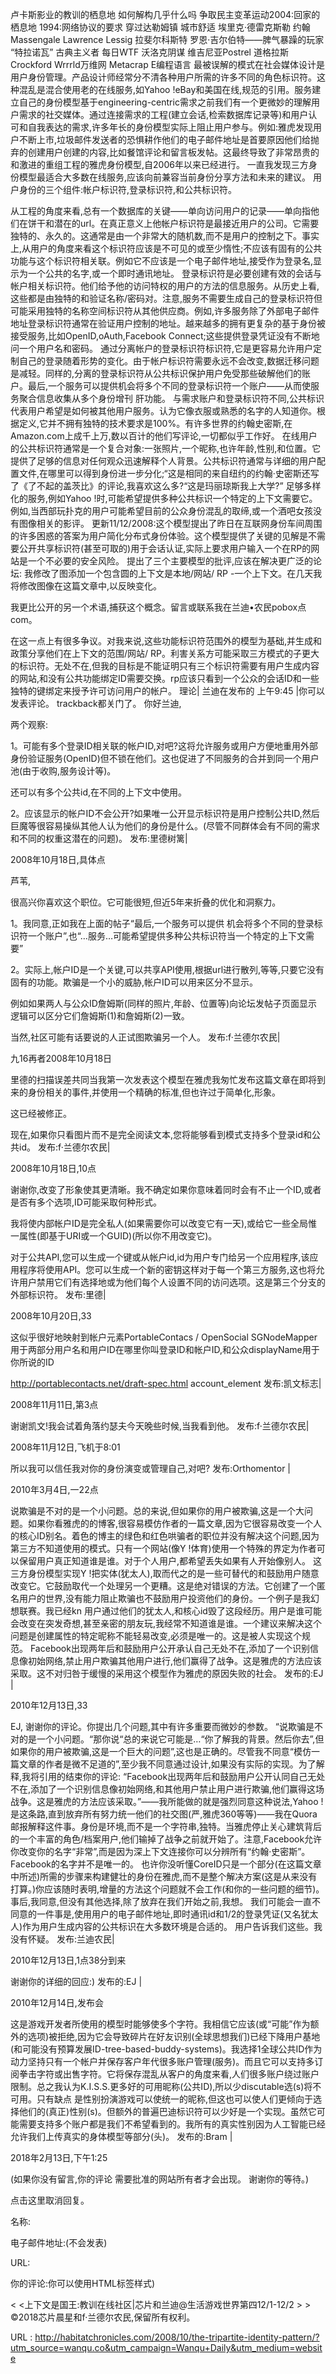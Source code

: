 卢卡斯影业的教训的栖息地 
 如何解构几乎什么吗 
 争取民主变革运动2004:回家的栖息地 
 1994:网络协议的要求 
 穿过达勒姆镇 
 城市舒适 
 埃里克·德雷克斯勒 
 约翰Massengale 
 Lawrence Lessig 
 拉斐尔科斯特 
 罗恩·吉尔伯特——脾气暴躁的玩家 
 “特拉诺瓦” 
 古典主义者 
 每日WTF 
 沃洛克阴谋 
 维吉尼亚Postrel 
 道格拉斯Crockford Wrrrld万维网 
 Metacrap 
 E编程语言 
 最被误解的模式在社会媒体设计是用户身份管理。产品设计师经常分不清各种用户所需的许多不同的角色标识符。这种混乱是混合使用老的在线服务,如Yahoo !eBay和美国在线,规范的引用。服务建立自己的身份模型基于engineering-centric需求之前我们有一个更微妙的理解用户需求的社交媒体。通过连接需求的工程(建立会话,检索数据库记录等)和用户认可和自我表达的需求,许多年长的身份模型实际上阻止用户参与。例如:雅虎发现用户不断上市,垃圾邮件发送者的恐惧耕作他们的电子邮件地址是首要原因他们给抛弃的创建用户创建的内容,比如餐馆评论和留言板发帖。这最终导致了非常昂贵的和激进的重组工程的雅虎身份模型,自2006年以来已经进行。 
 一直我发现三方身份模型最适合大多数在线服务,应该向前兼容当前身份分享方法和未来的建议。 
 用户身份的三个组件:帐户标识符,登录标识符,和公共标识符。 
  
 从工程的角度来看,总有一个数据库的关键——单向访问用户的记录——单向指他们在饼干和潜在的url。在真正意义上他帐户标识符是最接近用户的公司。它需要独特的、永久的。这通常是由一个非常大的随机数,而不是用户的控制之下。事实上,从用户的角度来看这个标识符应该是不可见的或至少惰性;不应该有固有的公共功能与这个标识符相关联。例如它不应该是一个电子邮件地址,接受作为登录名,显示为一个公共的名字,或一个即时通讯地址。 
 登录标识符是必要创建有效的会话与帐户相关标识符。他们给予他的访问特权的用户的方法的信息服务。从历史上看,这些都是由独特的和验证名称/密码对。注意,服务不需要生成自己的登录标识符但可能采用独特的名称空间标识符从其他供应商。例如,许多服务除了外部电子邮件地址登录标识符通常在验证用户控制的地址。越来越多的拥有更复杂的基于身份被接受服务,比如OpenID,oAuth,Facebook Connect;这些提供登录凭证没有不断地问一个用户名和密码。 
 通过分离帐户的登录标识符标识符,它是更容易允许用户定制自己的登录随着形势的变化。由于帐户标识符需要永远不会改变,数据迁移问题是减轻。同样的,分离的登录标识符从公共标识保护用户免受那些破解他们的账户。最后,一个服务可以提供机会将多个不同的登录标识符一个账户——从而使服务聚合信息收集从多个身份增刊 
 肝功能。 
 与需求账户和登录标识符不同,公共标识代表用户希望是如何被其他用户服务。认为它像衣服或熟悉的名字的人知道你。根据定义,它并不拥有独特的技术要求是100%。有许多世界的约翰史密斯,在Amazon.com上成千上万,数以百计的他们写评论,一切都似乎工作好。 
 在线用户的公共标识符通常是一个复合对象:一张照片,一个昵称,也许年龄,性别,和位置。它提供了足够的信息对任何观众迅速解释个人背景。公共标识符通常与详细的用户配置文件,在哪里可以得到身份进一步分化;“这是相同的来自纽约的约翰·史密斯还写了《了不起的盖茨比》的评论,我喜欢这么多?“这是玛丽琼斯我上大学?” 
 足够多样化的服务,例如Yahoo !时,可能希望提供多种公共标识一个特定的上下文需要它。例如,当西部玩扑克的用户可能希望目前的公众身份混乱的取缔,或一个酒吧女孩没有图像相关的影评。 
 更新11/12/2008:这个模型提出了昨日在互联网身份车间周围的许多困惑的答案为用户简化分布式身份体验。这个模型提供了关键的见解是不需要公开共享标识符(甚至可取的)用于会话认证,实际上要求用户输入一个在RP的网站是一个不必要的安全风险。 
 提出了三个主要模型的批评,应该在解决更广泛的论坛: 
 我修改了图添加一个包含圆的上下文是本地/网站/ RP -一个上下文。在几天我将修改图像在这篇文章中,以反映变化。 
  
 我更比公开的另一个术语,捕获这个概念。留言或联系我在兰迪•农民pobox点com。 
  
 在这一点上有很多争议。对我来说,这些功能标识符范围外的模型为基础,并生成和政策分享他们在上下文的范围/网站/ RP。利害关系方可能采取三方模式的子更大的标识符。无处不在,但我的目标是不能证明只有三个标识符需要有用户生成内容的网站,和没有公共功能绑定ID需要交换。rp应该只看到一个公众的会话ID和一些独特的键绑定来授予许可访问用户的帐户。 
 理论| 
 兰迪在发布的 
 上午9:45 |你可以 
 发表评论。 
 trackback都关门了。 
 你好兰迪, 
  
 两个观察: 
  
 1。可能有多个登录ID相关联的帐户ID,对吧?这将允许服务或用户方便地重用外部身份验证服务(OpenID)但不锁在他们。这也促进了不同服务的合并到同一个用户池(由于收购,服务设计等)。 
  
 还可以有多个公共id,在不同的上下文中使用。 
  
 2。应该显示的帐户ID不会公开?如果唯一公开显示标识符是用户控制公共ID,然后巨魔等很容易操纵其他人认为他们的身份是什么。(尽管不同群体会有不同的需求和不同的权重这潜在的问题)。 
 发布:里德树篱| 
  
 2008年10月18日,具体点 
  
 芦苇, 
  
 很高兴你喜欢这个职位。它可能很短,但近5年来折叠的优化和洞察力。 
  
 1。我同意,正如我在上面的帖子“最后,一个服务可以提供 
 机会将多个不同的登录标识符一个账户”,也“…服务…可能希望提供多种公共标识符当一个特定的上下文需要” 
  
 2。实际上,帐户ID是一个关键,可以共享API使用,根据url进行散列,等等,只要它没有固有的功能。欺骗是一个小的威胁,帐户ID可以用来区分不显示。 
  
 例如如果两人与公众ID詹姆斯(同样的照片,年龄、位置等)向论坛发帖子页面显示逻辑可以区分它们詹姆斯(1)和詹姆斯(2)一致。 
  
 当然,社区可能有话要说的人正试图欺骗另一个人。 
 发布:f·兰德尔农民| 
  
 九16再者2008年10月18日 
  
 里德的扫描误差共同当我第一次发表这个模型在雅虎我匆忙发布这篇文章在即将到来的身份相关的事件,并使用一个精确的标准,但也许过于简单化,形象。 
  
 这已经被修正。 
  
 现在,如果你只看图片而不是完全阅读文本,您将能够看到模式支持多个登录id和公共id。 
 发布:f·兰德尔农民| 
  
 2008年10月18日,10点 
  
 谢谢你,改变了形象使其更清晰。我不确定如果你意味着同时会有不止一个ID,或者是否有多个选项,ID可能采取何种形式。 
  
 我将使内部帐户ID是完全私人(如果需要你可以改变它有一天),或给它一些全局惟一属性(即基于URI或一个GUID)(所以你不用改变它)。 
  
 对于公共API,您可以生成一个键或从帐户id,id为用户专门给另一个应用程序,该应用程序将使用API。您可以生成一个新的密钥这样对于每一个第三方服务,这也将允许用户禁用它们有选择地或为他们每个人设置不同的访问选项。这是第三个分支的外部标识符。 
 发布:里德| 
  
 2008年10月20日,33 
  
 这似乎很好地映射到帐户元素PortableContacs / OpenSocial SGNodeMapper用于两部分用户名和用户ID在哪里你叫登录ID和帐户ID,和公众displayName用于你所说的ID 
  
 http://portablecontacts.net/draft-spec.html account_element 
 发布:凯文标志| 
  
 2008年11月11日,第3点 
  
 谢谢凯文!我会试着角落约瑟夫今天晚些时候,当我看到他。 
 发布:f·兰德尔农民| 
  
 2008年11月12日,飞机于8:01 
  
 所以我可以信任我对你的身份演变或管理自己,对吧? 
 发布:Orthomentor | 
  
 2010年3月4日,一22点 
  
 说欺骗是不对的是一个小问题。总的来说,但如果你的用户被欺骗,这是一个大问题。如果你看雅虎的的博客,很容易模仿作者的一篇文章,因为它很容易改变一个人的核心ID别名。着色的博主的绿色和红色哄骗者的职位并没有解决这个问题,因为第三方不知道使用的模式。只有一个网站(像Y !体育)使用一个特殊的界定为作者可以保留用户真正知道谁是谁。对于个人用户,都希望丢失如果有人开始像别人。 
 这三方身份模型实现Y !把实体(犹太人),取而代之的是一些可替代的和鼓励用户随意改变它。它鼓励取代一个处理另一个更糟。这是绝对错误的方法。它创建了一个匿名用户的世界,没有能力阻止欺骗也不鼓励用户投资他们的身份。一个例子是我幻想联赛。我已经kn 
 用户通过他们的犹太人,和核心id毁了这段经历。用户是谁可能会改变在突发奇想,甚至亲密的朋友玩,我经常不知道谁是谁。一个建议来解决这个问题是创建属性的特定昵称不能轻易改变,必须是唯一的。这是被人实现这个规范。 
 Facebook出现两年后和鼓励用户公开承认自己无处不在,添加了一个识别信息像初始网络,禁止用户欺骗其他用户进行,他们赢得了战争。这是雅虎的方法应该采取。这不对归咎于缓慢的采用这个模型作为雅虎的原因失败的社会。 
 发布的:EJ | 
  
 2010年12月13日,33 
  
 EJ, 
 谢谢你的评论。你提出几个问题,其中有许多重要而微妙的参数。 
 “说欺骗是不对的是一个小问题。“那你说“总的来说它可能是…“你了解我的背景。然后你去”,但如果你的用户被欺骗,这是一个巨大的问题”,这也是正确的。尽管我不同意“模仿一篇文章的作者是微不足道的”,至少我不同意通过设计,如果没有实际的实现。为了解释,我将引用的结束你的评论: 
 “Facebook出现两年后和鼓励用户公开认同自己无处不在,添加了一个识别信息像初始网络,和其他用户禁止用户进行欺骗,他们赢得这场战争。这是雅虎的方法应该采取。”——我所能做的就是强烈同意这种说法,Yahoo !是这条路,直到放弃所有努力统一他们的社交图(严,雅虎360等等)——我在Quora邮报解释这件事。身份是环境,而不是一个字符串,独特。当雅虎停止关心建筑背后的一个丰富的角色/档案用户,他们输掉了战争之前就开始了。注意,Facebook允许你改变你的名字“非常”,而是因为深上下文连接你可以分辨所有“约翰·史密斯”。Facebook的名字并不是唯一的。 
 也许你没听懂CoreID只是一个部分(在这篇文章中所述)所需的步骤来构建健壮的身份在雅虎,而不是整个解决方案(这是从来没有打算。)你应该随时表明,增量的方法这个问题就不会工作(和你的一些问题的细节)。事后,我同意,但没有其他选择,除了放弃在我们开始之前,我想。 
 我们可能会一直不同意的一件事是,使用用户的电子邮件地址,即时通讯id和1/2的登录凭证(又名犹太人)作为用户生成内容的公共标识在大多数环境是合适的。 
 用户告诉我们这些。我没有怀疑。 
 发布:兰迪农民| 
  
 2010年12月13日,1点38分到来 
  
 谢谢你的详细的回应:) 
 发布的:EJ | 
  
 2010年12月14日,发布会 
  
 这是游戏开发者所使用的模型时能够使多个字符。我相信它应该(或“可能”作为额外的选项)被拒绝,因为它会导致碎片在好友识别(全球思想我们)已经下降用户基地(和可能没有预算发展ID-tree-based-buddy-systems)。我选择1全球公共ID作为动力坚持只有一个帐户并保存客户年代很多账户管理(服务)。而且它可以支持多订阅拳击字符或出售字符。它将保存混乱从客户的角度来看,人们很多账户绕过账户限制。总之我认为K.I.S.S.更多好的可用昵称(公共ID),所以少discutable选(s)将不可用。只有缺点 
 是性别扮演游戏可以使统一的昵称,但这也可以使人们更倾向于选择他们的(真正)性别(s)。但额外的普遍巴迪标识符可以少好是一个实现。虽然它可能需要支持多个账户都是我们不希望看到的。我所有的真实性别因为人工智能已经允许我们上传真实的身体模型等部分(头)。 
 发布的:Bram | 
  
 2018年2月13日,下午1:25 
  
  
 (如果你没有留言,你的评论 
 需要批准的网站所有者才会出现。 
 谢谢你的等待。) 
  
 点击这里取消回复。 
  
 名称: 
  
  
  
 电子邮件地址:(不会发表) 
  
  
  
 URL: 
  
  
  
 你的评论:你可以使用HTML标签样式) 
  
  
  
  
 < <上下文是国王:教训在线社区|芯片和兰迪@生活游戏世界第四12/1-12/2 > > 
 ©2018芯片晨星和f·兰德尔农民,保留所有权利。 
  
  
  
 URL : http://habitatchronicles.com/2008/10/the-tripartite-identity-pattern/?utm_source=wanqu.co&utm_campaign=Wanqu+Daily&utm_medium=website